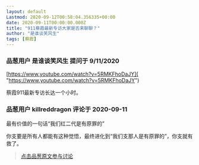 ```yaml
---
layout: default
Lastmod: 2020-09-12T00:58:04.356335+00:00
date: 2020-09-11T00:00:00.000Z
title: "911蔡霞最新专访大家是否来聊聊？"
author: "是谁谈笑风生"
tags: [蔡霞]
---
```



### 品葱用户 **是谁谈笑风生** 提问于 9/11/2020
    
[https://www.youtube.com/watch?v=5RMKFhoDaJY]( "https://www.youtube.com/watch?v=5RMKFhoDaJY")  
  
蔡霞911最新专访长达一个小时。
    
                

### 品葱用户 **killreddragon** 评论于 2020-09-11
        
最有价值的一句话“我们红二代是有原罪的”  
  
你支要是所有人都能有这种觉悟，最终进化到“我们支那人是有原罪的”，你支就有救了。
        
                





> [点击品葱原文参与讨论](https://pincong.rocks/question/30884)

